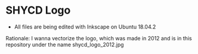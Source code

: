 # SHYCD Logo
- All files are being edited with Inkscape on Ubuntu 18.04.2

Rationale: I wanna vectorize the logo, which was made in 2012 and is in this repository under the name shycd_logo_2012.jpg

